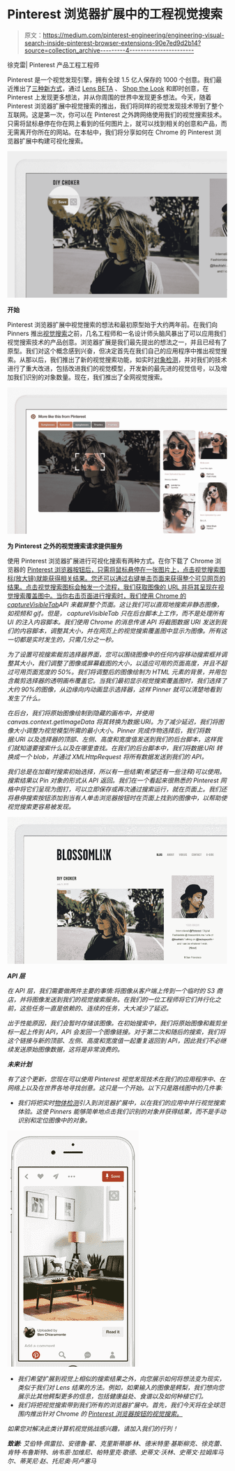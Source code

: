 # Pinterest 浏览器扩展中的工程视觉搜索

> 原文：<https://medium.com/pinterest-engineering/engineering-visual-search-inside-pinterest-browser-extensions-90e7ed9d2b14?source=collection_archive---------4----------------------->

徐克雷| Pinterest 产品工程工程师

Pinterest 是一个视觉发现引擎，拥有全球 1.5 亿人保存的 1000 个创意。我们最近推出了[三种新方式](/@Pinterest_Engineering/introducing-the-future-of-visual-discovery-on-pinterest-48fb469b0d67#.36zfu48ui)，通过 [Lens BETA](/@Pinterest_Engineering/building-pinterest-lens-a-real-world-visual-discovery-system-59812d8cbfbc#.1l1w2ey1x) 、 [Shop the Look](/@Pinterest_Engineering/engineering-shop-the-look-on-pinterest-45bdfa7a8d03#.ydtsxr5xn) 和即时创意，在 Pinterest 上发现更多想法，并从你周围的世界中发现更多想法。今天，随着 Pinterest 浏览器扩展中视觉搜索的推出，我们将同样的视觉发现技术带到了整个互联网。这是第一次，你可以在 Pinterest 之外跨网络使用我们的视觉搜索技术。只需将鼠标悬停在你在网上看到的任何图片上，就可以找到相关的创意和产品，而无需离开你所在的网站。在本帖中，我们将分享如何在 Chrome 的 Pinterest 浏览器扩展中构建可视化搜索。

![](img/2634eef8db88ae7a164806cb99d31806.png)

**开始**

Pinterest 浏览器扩展中视觉搜索的想法和最初原型始于大约两年前。在我们向 Pinners 推出[视觉搜索](/@Pinterest_Engineering/introducing-a-new-way-to-visually-search-on-pinterest-67c8284b3684#.tvn5nx9c6)之前，几名工程师和一名设计师头脑风暴出了可以应用我们视觉搜索技术的产品创意。浏览器扩展是我们最先提出的想法之一，并且已经有了原型。我们对这个概念感到兴奋，但决定首先在我们自己的应用程序中推出视觉搜索。从那以后，我们推出了新的视觉搜索功能，如实时[对象检测](/@Pinterest_Engineering/introducing-automatic-object-detection-to-visual-search-e57c29191c30#.buay8w6mr)，并对我们的技术进行了重大改进，包括改进我们的视觉模型，开发新的最先进的视觉信号，以及增加我们识别的对象数量。现在，我们推出了全网视觉搜索。

![](img/f0b57ba8bbe68628fbc965d2de384c65.png)

**为 Pinterest 之外的视觉搜索请求提供服务**

使用 Pinterest 浏览器扩展进行可视化搜索有两种方式。在你下载了 Chrome 浏览器的 [Pinterest 浏览器按钮后，只需将鼠标悬停在一张图片上，点击视觉搜索图标(放大镜)就能获得相关结果。您还可以通过右键单击页面来获得整个可见网页的结果。点击视觉搜索图标会触发一个流程，我们获取图像的 URL 并将其呈现在视觉搜索覆盖图中。当你右击页面进行搜索时，我们使用 Chrome 的](https://chrome.google.com/webstore/detail/pinterest-save-button/gpdjojdkbbmdfjfahjcgigfpmkopogic?hl=en)[*captureVisibleTab*](https://developer.chrome.com/extensions/tabs)*API 来截屏整个页面。这让我们可以直观地搜索非静态图像，如视频和 gif。但是， *captureVisibleTab* 只在后台脚本上工作，而不是处理所有 UI 的注入内容脚本。我们使用 Chrome 的消息传递 API 将截图数据 URI 发送到我们的内容脚本，调整其大小，并在网页上的视觉搜索覆盖图中显示为图像。所有这一切都是实时发生的，只需几分之一秒。*

*为了设置可视搜索裁剪选择器界面，您可以围绕图像中的任何内容移动搜索框并调整其大小，我们调整了图像或屏幕截图的大小，以适应可用的页面高度，并且不超过可用页面宽度的 50%。我们将调整后的图像绘制为 HTML 元素的背景，并用包含裁剪选择器的透明画布覆盖它。当我们最初显示视觉搜索覆盖图时，我们选择了大约 90%的图像，从边缘向内动画显示选择器，这样 Pinner 就可以清楚地看到发生了什么。*

*在后台，我们将原始图像绘制到隐藏的画布中，并使用 canvas.context.getImageData 将其转换为数据:URI。为了减少延迟，我们将图像大小调整为视觉模型所需的最小大小。Pinner 完成作物选择后，我们将数据:URI 以及选择器的顶部、左侧、高度和宽度值发送到我们的后台脚本，这样我们就知道要搜索什么以及在哪里查找。在我们的后台脚本中，我们将数据:URI 转换成一个 blob，并通过 XMLHttpRequest 将所有数据发送到我们的 API。*

*我们总是在加载时搜索初始选择，所以有一些结果(希望还有一些注释)可以使用。搜索结果以 Pin 对象的形式从 API 返回。我们在一个看起来很熟悉的 Pinterest 网格中将它们呈现为图钉，可以立即保存或再次通过搜索运行，就在页面上。我们还将悬停搜索按钮添加到当有人单击浏览器按钮时在页面上找到的图像中，以帮助使视觉搜索更容易被发现。*

*![](img/c75d7b1c9b414db870eb26beb61f7002.png)*

***API 层***

*在 API 层，我们需要做两件主要的事情:将图像从客户端上传到一个临时的 S3 商店，并将图像发送到我们的视觉搜索服务。在我们的一位工程师将它们并行化之前，这些任务一直是依赖的、连续的任务，大大减少了延迟。*

*出于性能原因，我们会暂时存储该图像。在初始搜索中，我们将原始图像和裁剪坐标一起上传到 API，API 会发回一个图像链接。对于第二次和随后的搜索，我们将这个链接与新的顶部、左侧、高度和宽度值一起重复返回到 API，因此我们不必继续发送原始图像数据，这将是非常浪费的。*

***未来计划***

*有了这个更新，您现在可以使用 Pinterest 视觉发现技术在我们的应用程序中、在网络上以及在世界各地寻找创意。这只是一个开始。以下只是路线图中的几件事:*

*   *我们将把实时[物体检测](/@Pinterest_Engineering/introducing-automatic-object-detection-to-visual-search-e57c29191c30#.buay8w6mr)引入到浏览器扩展中，以在我们的应用中并行视觉搜索体验。这使 Pinners 能够简单地点击我们识别的对象并获得结果，而不是手动识别和定位图像中的对象。*

*![](img/7d82295f4e19d546fa1ccca284549bbf.png)*

*   *我们希望扩展到视觉上相似的搜索结果之外，向您展示如何将想法变为现实，类似于我们对 Lens 结果的方法。例如，如果输入的图像是鳄梨，我们想向您展示比其他鳄梨更多的信息，包括健康益处、食谱以及如何种植它们。*
*   *我们将把视觉搜索带到我们所有的浏览器扩展中。首先，我们今天将在全球范围内推出针对 Chrome 的 [Pinterest 浏览器按钮的视觉搜索。](https://chrome.google.com/webstore/detail/pinterest-save-button/gpdjojdkbbmdfjfahjcgigfpmkopogic?hl=en)*

*如果您对解决此类计算机视觉挑战感兴趣，请加入我们的行列！*

****致谢:*** *艾伯特·佩雷拉、安德鲁·翟、克里斯蒂娜·林、德米特里·基斯柳克、徐克蕾、肯特·布鲁斯特、纳韦恩·加维尼、帕特里克·歌德、史蒂文·沃林、史蒂文·拉姆库马尔、蒂芙尼·赵、托尼奥·阿卢塞马**